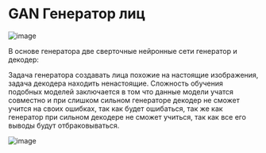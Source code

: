 # GAN Генератор лиц

![image](https://github.com/PRomanVl/GAN_Face_generator/assets/96573887/33826e54-552d-4174-b22a-c5697bfb20ab)


В основе генератора две сверточные нейронные сети генератор и декодер:

Задача генератора создавать лица похожие на настоящие изображения, задача декодера находить ненастоящие. Сложность обучения подобных моделей заключается в том что данные модели учатся совместно и при слишком сильном генераторе декодер не сможет учится на своих ошибках, так как будет ошибаться, так же как генератор при сильном декодере не сможет учиться, так как все его выводы будут отбраковываться. 


![image](https://github.com/PRomanVl/GAN_Face_generator/assets/96573887/af9f72a4-e5e3-4cad-b7c2-629da67dee31)


